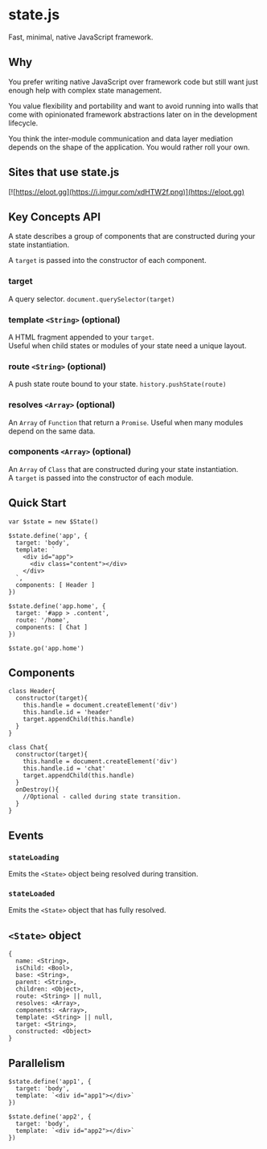 
# state.js
Fast, minimal, native JavaScript framework.


## Why
You prefer writing native JavaScript over framework code but still want just enough help with complex state management. 

You value flexibility and portability and want to avoid running into walls that come with opinionated framework abstractions later on in the development lifecycle. 

You think the inter-module communication and data layer mediation depends on the shape of the application. You would rather roll your own.

## Sites that use state.js

[![https://eloot.gg](https://i.imgur.com/xdHTW2f.png)](https://eloot.gg)


## Key Concepts API
A state describes a group of components that are constructed during your state instantiation.

A `target` is passed into the constructor of each component.

### target
A query selector. `document.querySelector(target)`

### template `<String>` (optional)
A HTML fragment appended to your `target`.  
Useful when child states or modules of your state need a unique layout.

### route `<String>` (optional)
A push state route bound to your state. `history.pushState(route)`

### resolves `<Array>` (optional)
An `Array` of `Function` that return a `Promise`. Useful when many modules depend on the same data.

### components `<Array>` (optional)
An `Array` of `Class` that are constructed during your state instantiation.  
A `target` is passed into the constructor of each module.


## Quick Start
```
var $state = new $State()

$state.define('app', {
  target: 'body',
  template: `
    <div id="app">
      <div class="content"></div>
    </div>
  `,
  components: [ Header ]
})

$state.define('app.home', {
  target: '#app > .content',
  route: '/home',
  components: [ Chat ]
})

$state.go('app.home')
```


## Components
```
class Header{
  constructor(target){
    this.handle = document.createElement('div')
    this.handle.id = 'header'
    target.appendChild(this.handle)
  }
}

class Chat{
  constructor(target){
    this.handle = document.createElement('div')
    this.handle.id = 'chat'
    target.appendChild(this.handle)
  }
  onDestroy(){
    //Optional - called during state transition.
  }
}
```


## Events

### `stateLoading`
Emits the `<State>` object being resolved during transition.

### `stateLoaded`
Emits the `<State>` object that has fully resolved.


## `<State>` object
  
```
{
  name: <String>,
  isChild: <Bool>,
  base: <String>,
  parent: <String>,
  children: <Object>,
  route: <String> || null,
  resolves: <Array>,
  components: <Array>,
  template: <String> || null,
  target: <String>,
  constructed: <Object> 
}
```


## Parallelism
```
$state.define('app1', {
  target: 'body',
  template: `<div id="app1"></div>`
})

$state.define('app2', {
  target: 'body',
  template: `<div id="app2"></div>`
})
```